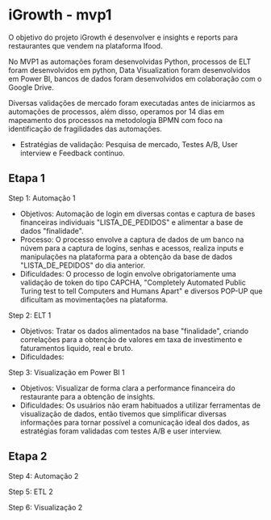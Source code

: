 # iGrowth - mvp1

O objetivo do projeto iGrowth é desenvolver e insights e reports para restaurantes que vendem na plataforma Ifood.

No MVP1 as automações foram desenvolvidas Python, processos de ELT  foram desenvolvidos em python, Data Visualization foram desenvolvidos em Power BI, bancos de dados foram desenvolvidos em colaboração com o Google Drive.

Diversas validações de mercado foram executadas antes de iniciarmos as automações de processos, além disso, operamos por 14 dias em mapeamento dos processos na metodologia BPMN com foco na identificação de fragilidades das automações.
  - Estratégias de validação: Pesquisa de mercado, Testes A/B, User interview e Feedback contínuo.

## Etapa 1
Step 1: Automação 1
  - Objetivos: Automação de login em diversas contas e captura de bases financeiras individuais "LISTA_DE_PEDIDOS" e alimentar a base de dados "finalidade".
  - Processo: O processo envolve a captura de dados de um banco na núvem para a captura de logins, senhas e acessos, realiza inputs e manipulações na plataforma para a obtenção da base de dados "LISTA_DE_PEDIDOS" do dia anterior.
  - Dificuldades: O processo de login envolve obrigatoriamente uma validação de token do tipo CAPCHA, "Completely Automated Public Turing test to tell Computers and Humans Apart" e diversos POP-UP que dificultam as movimentações na plataforma.

Step 2: ELT 1
  - Objetivos: Tratar os dados alimentados na base "finalidade", criando correlações para a obtenção de valores em taxa de investimento e faturamentos liquido, real e bruto.
  - Dificuldades: 

Step 3: Visualização em Power BI 1
  - Objetivos: Visualizar de forma clara a performance financeira do restaurante para a obtenção de insights.
  - Dificuldades: Os usuários não eram habituados a utilizar ferramentas de visualização de dados, então tivemos que simplificar diversas informações para tornar possível a comunicação ideal dos dados, as estratégias foram validadas com testes A/B e user interview.
  
 ## Etapa 2
 Step 4: Automação 2
 
 Step 5: ETL 2
 
 Step 6: Visualização 2

  
  
